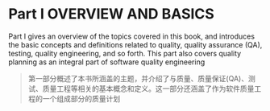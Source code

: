 # Part I OVERVIEW AND BASICS

Part I gives an overview of the topics covered in this book, and introduces the basic concepts and definitions related to quality, quality assurance (QA), testing, quality engineering, and so forth. This part also covers quality planning as an integral part of software quality engineering

> 第一部分概述了本书所涵盖的主题，并介绍了与质量、质量保证(QA)、测试、质量工程等相关的基本概念和定义。这一部分还涵盖了作为软件质量工程的一个组成部分的质量计划



